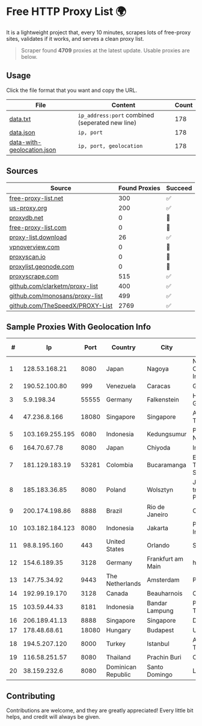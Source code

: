 
# Free HTTP Proxy List 🌍

It is a lightweight project that, every 10 minutes, scrapes lots of free-proxy sites, validates if it works, and serves a clean proxy list.


> Scraper found **4709** proxies at the latest update. Usable proxies are below.

## Usage

Click the file format that you want and copy the URL.


|File|Content|Count|
|----|-------|-----|
|[data.txt](https://raw.githubusercontent.com/themiralay/Proxy-List-World/master/data.txt)|`ip_address:port` combined (seperated new line)|178|
|[data.json](https://raw.githubusercontent.com/themiralay/Proxy-List-World/master/data.json)|`ip, port`|178|
|[data-with-geolocation.json](https://raw.githubusercontent.com/themiralay/Proxy-List-World/master/data-with-geolocation.json)|`ip, port, geolocation`|178|

## Sources

|Source|Found Proxies|Succeed|
|------|-------------|-------|
|[free-proxy-list.net](https://free-proxy-list.net)|300|✅|
|[us-proxy.org](https://www.us-proxy.org)|200|✅|
|[proxydb.net](http://proxydb.net)|0|🚫|
|[free-proxy-list.com](https://free-proxy-list.com/?page=&port=&type%5B%5D=http&type%5B%5D=https&up_time=0&search=Search)|0|🚫|
|[proxy-list.download](https://www.proxy-list.download/HTTP)|26|✅|
|[vpnoverview.com](https://vpnoverview.com/privacy/anonymous-browsing/free-proxy-servers)|0|🚫|
|[proxyscan.io](https://www.proxyscan.io)|0|🚫|
|[proxylist.geonode.com](https://proxylist.geonode.com/api/proxy-list?limit=300&page=1&sort_by=lastChecked&sort_type=desc&protocols=http,https)|0|🚫|
|[proxyscrape.com](https://api.proxyscrape.com/v2/?request=displayproxies&protocol=http&timeout=10000&country=all&ssl=all&anonymity=all)|515|✅|
|[github.com/clarketm/proxy-list](https://raw.githubusercontent.com/clarketm/proxy-list/master/proxy-list-raw.txt)|400|✅|
|[github.com/monosans/proxy-list](https://raw.githubusercontent.com/monosans/proxy-list/main/proxies/http.txt)|499|✅|
|[github.com/TheSpeedX/PROXY-List](https://raw.githubusercontent.com/TheSpeedX/PROXY-List/master/http.txt)|2769|✅|


## Sample Proxies With Geolocation Info

|#|Ip|Port|Country|City|Internet Service Provider|
|-|--|----|-------|----|-------------------------|
|1|128.53.168.21|8080|Japan|Nagoya|NTT PC Communications, Inc.|
|2|190.52.100.80|999|Venezuela|Caracas|Gold Data USA Inc|
|3|5.9.198.34|55555|Germany|Falkenstein|Hetzner Online GmbH|
|4|47.236.8.166|18080|Singapore|Singapore|Alibaba (US) Technology Co., Ltd.|
|5|103.169.255.195|6080|Indonesia|Kedungsumur|PT Master Star Network|
|6|164.70.67.78|8080|Japan|Chiyoda|InfoSphere|
|7|181.129.183.19|53281|Colombia|Bucaramanga|EPM Telecomunicaciones S.A. E.S.P.|
|8|185.183.36.85|8080|Poland|Wolsztyn|Jozwiak Wioletta trading as PPHU POKAL|
|9|200.174.198.86|8888|Brazil|Rio de Janeiro|Claro S.A|
|10|103.182.184.123|8080|Indonesia|Jakarta|PT iForte Global Internet|
|11|98.8.195.160|443|United States|Orlando|Spectrum|
|12|154.6.189.35|3128|Germany|Frankfurt am Main|haoxiangyun|
|13|147.75.34.92|9443|The Netherlands|Amsterdam|Packet Host, Inc.|
|14|192.99.19.170|3128|Canada|Beauharnois|OVH SAS|
|15|103.59.44.33|8181|Indonesia|Bandar Lampung|PT INDONESIA TRANS NETWORK|
|16|206.189.41.13|8888|Singapore|Singapore|DigitalOcean, LLC|
|17|178.48.68.61|18080|Hungary|Budapest|UPC|
|18|194.5.207.120|8000|Turkey|Istanbul|Arvancloud Global Technologies L.L.C|
|19|116.58.251.57|8080|Thailand|Prachin Buri|CAT-BB|
|20|38.159.232.6|8080|Dominican Republic|Santo Domingo|Lightwave S.R.L|



## Contributing

Contributions are welcome, and they are greatly appreciated! Every
little bit helps, and credit will always be given.

